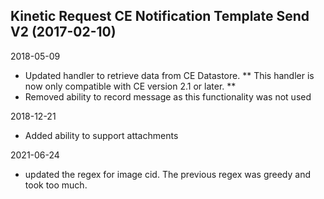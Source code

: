 ## Kinetic Request CE Notification Template Send V2 (2017-02-10)

2018-05-09
 - Updated handler to retrieve data from CE Datastore. ** This handler is now
 only compatible with CE version 2.1 or later. **
 - Removed ability to record message as this functionality was not used

2018-12-21
 - Added ability to support attachments

2021-06-24
 - updated the regex for image cid.  The previous regex was greedy and took too much.